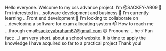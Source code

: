 Hello everyone.
Welcome to my css advance project.
I’m @SACKEY-AB09
👀 I’m interested in ...software development and business
🌱 I’m currently learning ...Front end development
💞️ I’m looking to collaborate on ...developing a software for exam allocating system
📫 How to reach me ...through email:sackeyabraham67@gmail.com
😄 Pronouns: ...he
⚡ Fun fact: ...I am very short.
about a school website.
It is time to apply the knowledge I have acquired so far to a practical project
Thank you!